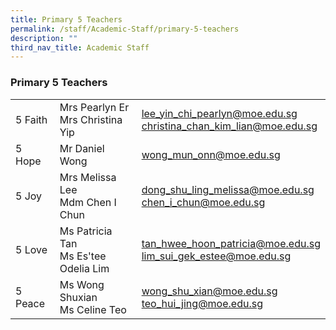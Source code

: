 ```yaml
---
title: Primary 5 Teachers
permalink: /staff/Academic-Staff/primary-5-teachers
description: ""
third_nav_title: Academic Staff
---
```

### Primary 5 Teachers

|  	|  	|  	|
|---	|---	|---	|
| 5 Faith 	| Mrs Pearlyn Er<br>Mrs Christina Yip 	| [lee_yin_chi_pearlyn@moe.edu.sg](mailto:lee_yin_chi_pearlyn@moe.edu.sg)<Br>[christina_chan_kim_lian@moe.edu.sg](mailto:christina_chan_kim_lian@moe.edu.sg) 	|
| 5 Hope 	| Mr Daniel Wong 	| [wong_mun_onn@moe.edu.sg](mailto:wong_mun_onn@moe.edu.sg) 	|
| 5 Joy 	| Mrs Melissa Lee<br>Mdm Chen I Chun 	| [dong_shu_ling_melissa@moe.edu.sg](mailto:dong_shu_ling_melissa@moe.edu.sg)<br>[chen_i_chun@moe.edu.sg](mailto:chen_i_chun@moe.edu.sg) 	|
| 5 Love 	| Ms Patricia Tan<br>Ms Es'tee Odelia Lim 	| [tan_hwee_hoon_patricia@moe.edu.sg](mailto:tan_hwee_hoon_patricia@moe.edu.sg)<br>[lim_sui_gek_estee@moe.edu.sg](mailto:lim_sui_gek_estee@moe.edu.sg) 	|
| 5 Peace 	| Ms Wong Shuxian<br>Ms Celine Teo 	| [wong_shu_xian@moe.edu.sg](mailto:wong_shu_xian@moe.edu.sg)<br>[teo_hui_jing@moe.edu.sg](mailto:teo_hui_jing@moe.edu.sg) 	|